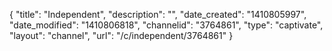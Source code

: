 {
    "title": "Independent",
    "description": "",
    "date_created": "1410805997",
    "date_modified": "1410806818",
    "channelid": "3764861",
    "type": "captivate",
    "layout": "channel",
    "url": "\/c\/independent\/3764861"
}